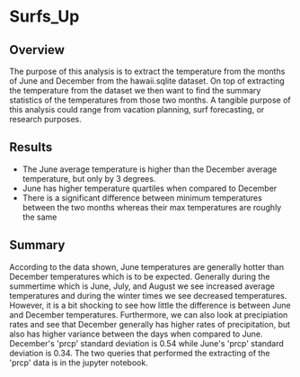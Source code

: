 # Surfs_Up 
## Overview 
The purpose of this analysis is to extract the temperature from the months of June and December from the hawaii.sqlite dataset. On top of extracting the temperature from the dataset we then want to find the summary statistics of the temperatures from those two months. A tangible purpose of this analysis could range from vacation planning, surf forecasting, or research purposes.  
## Results 
* The June average temperature is higher than the December average temperature, but only by 3 degrees. 
* June has higher temperature quartiles when compared to December 
* There is a significant difference between minimum temperatures between the two months whereas their max temperatures are roughly the same 
## Summary 
According to the data shown, June temperatures are generally hotter than December temperatures which is to be expected. Generally during the summertime which is June, July, and August we see increased average temperatures and during the winter times we see decreased temperatures. However, it is a bit shocking to see how little the difference is between June and December temperatures. Furthermore, we can also look at precipiation rates and see that December generally has higher rates of precipitation, but also has higher variance between the days when compared to June. December's 'prcp' standard deviation is 0.54 while June's 'prcp' standard deviation is 0.34. The two queries that performed the extracting of the 'prcp' data is in the jupyter notebook.

